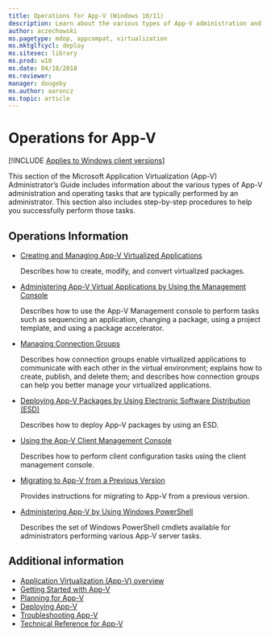 ```yaml
---
title: Operations for App-V (Windows 10/11)
description: Learn about the various types of App-V administration and operating tasks that are typically performed by an administrator.
author: aczechowski
ms.pagetype: mdop, appcompat, virtualization
ms.mktglfcycl: deploy
ms.sitesec: library
ms.prod: w10
ms.date: 04/18/2018
ms.reviewer: 
manager: dougeby
ms.author: aaroncz
ms.topic: article
---
```

# Operations for App-V

[!INCLUDE [Applies to Windows client versions](../includes/applies-to-windows-client-versions.md)]

This section of the Microsoft Application Virtualization (App-V) Administrator’s Guide includes information about the various types of App-V administration and operating tasks that are typically performed by an administrator. This section also includes step-by-step procedures to help you successfully perform those tasks.

## Operations Information

- [Creating and Managing App-V Virtualized Applications](appv-creating-and-managing-virtualized-applications.md)

    Describes how to create, modify, and convert virtualized packages.
- [Administering App-V Virtual Applications by Using the Management Console](appv-administering-virtual-applications-with-the-management-console.md)

    Describes how to use the App-V Management console to perform tasks such as sequencing an application, changing a package, using a project template, and using a package accelerator.
- [Managing Connection Groups](appv-managing-connection-groups.md)

    Describes how connection groups enable virtualized applications to communicate with each other in the virtual environment; explains how to create, publish, and delete them; and describes how connection groups can help you better manage your virtualized applications.
- [Deploying App-V Packages by Using Electronic Software Distribution (ESD)](appv-deploying-packages-with-electronic-software-distribution-solutions.md)

    Describes how to deploy App-V packages by using an ESD.
- [Using the App-V Client Management Console](appv-using-the-client-management-console.md)

    Describes how to perform client configuration tasks using the client management console.
- [Migrating to App-V from a Previous Version](appv-migrating-to-appv-from-a-previous-version.md)

    Provides instructions for migrating to App-V from a previous version.
- [Administering App-V by Using Windows PowerShell](appv-administering-appv-with-powershell.md)

    Describes the set of Windows PowerShell cmdlets available for administrators performing various App-V server tasks.

## Additional information

- [Application Virtualization (App-V) overview](appv-for-windows.md)
- [Getting Started with App-V](appv-getting-started.md)
- [Planning for App-V](appv-planning-for-appv.md)
- [Deploying App-V](appv-deploying-appv.md)
- [Troubleshooting App-V](appv-troubleshooting.md)
- [Technical Reference for App-V](appv-technical-reference.md)



